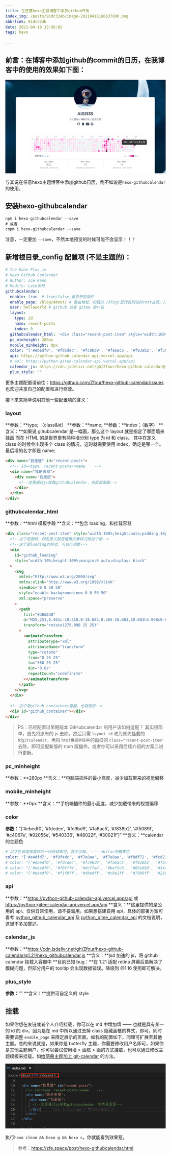 ```yaml
---
title: 在任意hexo主题博客中添加github日历
index_img: /posts/91dc324b/image-20210418160637890.png
abbrlink: 91dc324b
date: 2021-04-18 15:56:02
tags: hexo

---
```


## 前言：在博客中添加github的commit的日历，在我博客中的使用的效果如下图：

![image-20210418160637890](%E5%9C%A8%E4%BB%BB%E6%84%8Fhexo%E4%B8%BB%E9%A2%98%E5%8D%9A%E5%AE%A2%E4%B8%AD%E6%B7%BB%E5%8A%A0github%E6%97%A5%E5%8E%86/image-20210418160637890.png)

与其说在任意hexo主题博客中添加github日历，倒不如说是`hexo-githubcalendar`的使用。

## 安装hexo-githubcalendar

```shell
npm i hexo-githubcalendar --save
# 或者
cnpm i hexo-githubcalendar --save
```

注意，一定要加 `--save`，不然本地预览的时候可能不会显示！！！

## 新增根目录_config 配置项 (不是主题的)：

```yaml
# Ice Kano Plus_in
# Hexo Github Canlendar
# Author: Ice Kano
# Modify: Lete乐特
githubcalendar:
  enable: true  # true/false,是否开启插件
  enable_page: /blog/about/ # 路由地址，如我的 /blog/是代表网站的root主页。/blog/about/代表的是关于页等等
  user: helloworld # github 或者 gitee 用户名
  layout:
    type: id
    name: recent-posts
    index: 0
  githubcalendar_html: '<div class="recent-post-item" style="width:100%;height:auto;padding:10px;"><div id="github_loading" style="width:10%;height:100%;margin:0 auto;display: block"><svg xmlns="http://www.w3.org/2000/svg" xmlns:xlink="http://www.w3.org/1999/xlink"  viewBox="0 0 50 50" style="enable-background:new 0 0 50 50" xml:space="preserve"><path fill="#d0d0d0" d="M25.251,6.461c-10.318,0-18.683,8.365-18.683,18.683h4.068c0-8.071,6.543-14.615,14.615-14.615V6.461z" transform="rotate(275.098 25 25)"><animateTransform attributeType="xml" attributeName="transform" type="rotate" from="0 25 25" to="360 25 25" dur="0.6s" repeatCount="indefinite"></animateTransform></path></svg></div><div id="github_container"></div></div>'
  pc_minheight: 280px
  mobile_minheight: 0px
  color: "['#ebedf0', '#fdcdec', '#fc9bd9', '#fa6ac5', '#f838b2', '#f5089f', '#c4067e', '#92055e', '#540336', '#48022f', '#30021f']"
  api: https://python-github-calendar-api.vercel.app/api
  # api: https://python-gitee-calendar-api.vercel.app/api
  calendar_js: https://cdn.jsdelivr.net/gh/Zfour/hexo-github-calendar@1.21/hexo_githubcalendar.js
  plus_style: ""
```

更多主题配置请前往：https://github.com/Zfour/hexo-github-calendar/issues
也欢迎共享自己的配置和进行修改。

接下来来简单说明其他一些配置项的含义：

### layout

**参数：**type; （class&id）
**参数：**name;
**参数：**index；（数字）
**含义：**如果说 gihubcalendar 是一幅画，那么这个 layout 就是指定了哪面墙来挂画
而在 HTML 的是世界里有两种墙分别 type 为 id 和 class。
其中在定义 class 的时候会出现多个 class 的情况，这时就需要使用 index，确定是哪一个。
最后墙的名字即是 name;

```html
<div name="我是墙" id="recent-posts">
  <!-- id=>type  recent-posts=>name    -->
  <div name="我是画框">
    <div name="我是纸">
      <!--这里通过js挂载githubcalendar，也就是画画-->
    </div>
  </div>
</div>
```

### githubcalendar_html

**参数：**html 模板字段
**含义：**包含 loading，和挂载容器

```html
<div class="recent-post-item" style="width:100%;height:auto;padding:10px;">
  <!--这个是画框，顾名思义就是借用文章样式给加个框-->
  <!--这个是loading的样式，可自行调整-->
  <div
    id="github_loading"
    style="width:10%;height:100%;margin:0 auto;display: block"
  >
    <svg
      xmlns="http://www.w3.org/2000/svg"
      xmlns:xlink="http://www.w3.org/1999/xlink"
      viewBox="0 0 50 50"
      style="enable-background:new 0 0 50 50"
      xml:space="preserve"
    >
      <path
        fill="#d0d0d0"
        d="M25.251,6.461c-10.318,0-18.683,8.365-18.683,18.683h4.068c0-8.071,6.543-14.615,14.615-14.615V6.461z"
        transform="rotate(275.098 25 25)"
      >
        <animateTransform
          attributeType="xml"
          attributeName="transform"
          type="rotate"
          from="0 25 25"
          to="360 25 25"
          dur="0.6s"
          repeatCount="indefinite"
        ></animateTransform>
      </path>
    </svg>
  </div>

  <!--这个是github_containner容器，也就是纸-->
  <div id="github_container"></div>
</div>
```

> PS：已经配置过早期版本 GitHubcalendar 的用户该如何适配？
> 其实很简单，首先将原有的 js 去除。然后只需 `layout_id` 改为原先挂载的 id`gitcalendar`，再将 `html模板字段`中的画框的 `class="recent-post-item"` 去除，即可适配新版的 npm 版插件。或者你可以采用后续介绍的方案二进行更新。

### pc_minheight

**参数：**280px
**含义：**电脑端插件的最小高度，减少加载带来的视觉偏移

### mobile_minheight

**参数：**0px
**含义：**手机端插件的最小高度，减少加载带来的视觉偏移

###  color

**参数：**“[‘#ebedf0’, ‘#fdcdec’, ‘#fc9bd9’, ‘#fa6ac5’, ‘#f838b2’, ‘#f5089f’, ‘#c4067e’, ‘#92055e’, ‘#540336’, ‘#48022f’, ‘#30021f’]”
**含义：**calendar 的主题色

```yaml
# 以下色调选择喜欢的一行保留即可。其余注释。—————akilar的糖果色
color: "['#e4dfd7', '#f9f4dc', '#f7e8aa', '#f7e8aa', '#f8df72', '#fcd217', '#fcc515', '#f28e16', '#fb8b05', '#d85916', '#f43e06']" #橘黄色调
# color: "['#ebedf0', '#fdcdec', '#fc9bd9', '#fa6ac5', '#f838b2', '#f5089f', '#c4067e', '#92055e', '#540336', '#48022f', '#30021f']" #浅紫色调
# color: "['#ebedf0', '#f0fff4', '#dcffe4', '#bef5cb', '#85e89d', '#34d058', '#28a745', '#22863a', '#176f2c', '#165c26', '#144620']" #翠绿色调
# color: "['#ebedf0', '#f1f8ff', '#dbedff', '#c8e1ff', '#79b8ff', '#2188ff', '#0366d6', '#005cc5', '#044289', '#032f62', '#05264c']" #天青色调
```

###  api

**参数：**https://python-github-calendar-api.vercel.app/api
或 https://python-gitee-calendar-api.vercel.app/api
**含义：**这里提供的是公用的 api，仅供日常使用，请不要滥用。如果想搭建自用 api，具体的部署方案可看考 [python_github_calendar_api](https://github.com/Zfour/python_github_calendar_api) 及 [python_gitee_calendar_api](https://github.com/Zfour/python_gitee_calendar_api) 的文档说明，这里不多加赘述。

### calendar_js

**参数：**https://cdn.jsdelivr.net/gh/Zfour/hexo-github-calendar@1.21/hexo_githubcalendar.js
**含义：**jsd 加速的 js，将 github calendar 挂载入容器中
**目前已知 bug：**在 1.21 适配 retina 屏幕后虽解决了模糊问题，但部分用户的 tooltip 会出现数据错误。降级到 @1.16 使用即可解决。

### plus_style

**参数：**“”
**含义：**提供可自定义的 style

## 挂载

如果你想在友链或者个人介绍挂载，你可以在 md 中增加墙 —— 也就是具有某一的 id 的 div。因为是在 md 中所以通过去掉 class 隐藏画框的样式，即可。同时需要调整 `enable_page` 来限定展示的页面。如我的配置如下，同理可扩展至其他主题。总的来说就是，如果你是 butterfly 主题，你需要修改用户名即可，如果你是其他主题用户，你可以尝试使用墙 > 画框 > 画的方式挂载，也可以通过修改主题模板来挂载。如[给萌典主题加上 git-calendar](https://imciraos.com/posts/353f0aee/) 的方法。

![image-20210419092440737](%E5%9C%A8%E4%BB%BB%E6%84%8Fhexo%E4%B8%BB%E9%A2%98%E5%8D%9A%E5%AE%A2%E4%B8%AD%E6%B7%BB%E5%8A%A0github%E6%97%A5%E5%8E%86/image-20210419092440737.png)

执行`hexo clean && hexo g && hexo s`，你就能看到效果惹。

> 参考：https://zfe.space/post/hexo-githubcalendar.html